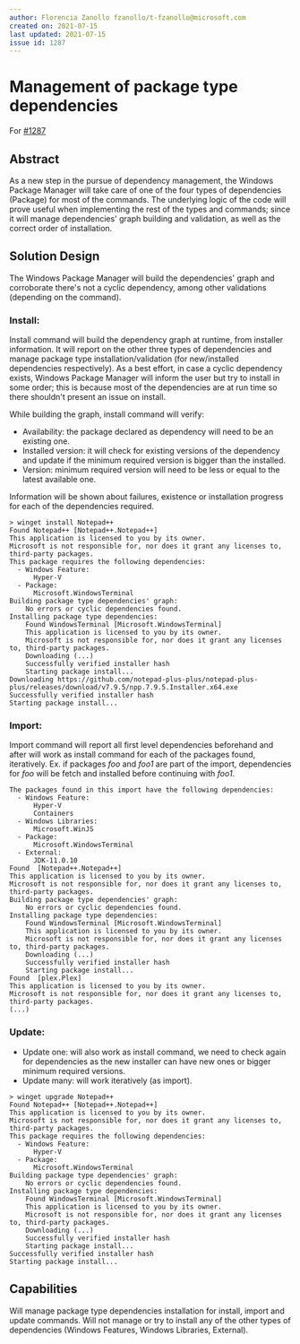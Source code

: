 ```yaml
---
author: Florencia Zanollo fzanollo/t-fzanollo@microsoft.com
created on: 2021-07-15
last updated: 2021-07-15
issue id: 1287
---
```


# Management of package type dependencies

For [#1287](https://github.com/microsoft/winget-cli/issues/1287)

## Abstract
As a new step in the pursue of dependency management, the Windows Package Manager will take care of one of the four types of dependencies (Package) for most of the commands. The underlying logic of the code will prove useful when implementing the rest of the types and commands; since it will manage dependencies' graph building and validation, as well as the correct order of installation.

## Solution Design
The Windows Package Manager will build the dependencies' graph and corroborate there's not a cyclic dependency, among other validations (depending on the command). 

### Install:
Install command will build the dependency graph at runtime, from installer information. It will report on the other three types of dependencies and manage package type installation/validation (for new/installed dependencies respectively).
As a best effort, in case a cyclic dependency exists, Windows Package Manager will inform the user but try to install in some order; this is because most of the dependencies are at run time so there shouldn't present an issue on install.

While building the graph, install command will verify:
* Availability: the package declared as dependency will need to be an existing one.
* Installed version: it will check for existing versions of the dependency and update if the minimum required version is bigger than the installed. 
* Version: minimum required version will need to be less or equal to the latest available one.

Information will be shown about failures, existence or installation progress for each of the dependencies required.

```
> winget install Notepad++
Found Notepad++ [Notepad++.Notepad++]
This application is licensed to you by its owner.
Microsoft is not responsible for, nor does it grant any licenses to, third-party packages.
This package requires the following dependencies:
  - Windows Feature: 
      Hyper-V
  - Package: 
      Microsoft.WindowsTerminal
Building package type dependencies' graph:
    No errors or cyclic dependencies found.
Installing package type dependencies:
    Found WindowsTerminal [Microsoft.WindowsTerminal]
    This application is licensed to you by its owner.
    Microsoft is not responsible for, nor does it grant any licenses to, third-party packages.
    Downloading (...)
    Successfully verified installer hash
    Starting package install...
Downloading https://github.com/notepad-plus-plus/notepad-plus-plus/releases/download/v7.9.5/npp.7.9.5.Installer.x64.exe
Successfully verified installer hash
Starting package install...
```

### Import:
Import command will report all first level dependencies beforehand and after will work as install command for each of the packages found, iteratively. Ex. if packages *foo* and *foo1* are part of the import, dependencies for *foo* will be fetch and installed before continuing with *foo1*.

```
The packages found in this import have the following dependencies:
  - Windows Feature: 
      Hyper-V
      Containers
  - Windows Libraries: 
      Microsoft.WinJS
  - Package: 
      Microsoft.WindowsTerminal
  - External: 
      JDK-11.0.10
Found  [Notepad++.Notepad++]
This application is licensed to you by its owner.
Microsoft is not responsible for, nor does it grant any licenses to, third-party packages.
Building package type dependencies' graph:
    No errors or cyclic dependencies found.
Installing package type dependencies:
    Found WindowsTerminal [Microsoft.WindowsTerminal]
    This application is licensed to you by its owner.
    Microsoft is not responsible for, nor does it grant any licenses to, third-party packages.
    Downloading (...)
    Successfully verified installer hash
    Starting package install...
Found  [plex.Plex]
This application is licensed to you by its owner.
Microsoft is not responsible for, nor does it grant any licenses to, third-party packages.
(...)
```

### Update:
* Update one: will also work as install command, we need to check again for dependencies as the new installer can have new ones or bigger minimum required versions.
* Update many: will work iteratively (as import).

```
> winget upgrade Notepad++
Found Notepad++ [Notepad++.Notepad++]
This application is licensed to you by its owner.
Microsoft is not responsible for, nor does it grant any licenses to, third-party packages.
This package requires the following dependencies:
  - Windows Feature: 
      Hyper-V
  - Package: 
      Microsoft.WindowsTerminal
Building package type dependencies' graph:
    No errors or cyclic dependencies found.
Installing package type dependencies:
    Found WindowsTerminal [Microsoft.WindowsTerminal]
    This application is licensed to you by its owner.
    Microsoft is not responsible for, nor does it grant any licenses to, third-party packages.
    Downloading (...)
    Successfully verified installer hash
    Starting package install...
Successfully verified installer hash
Starting package install...
```

## Capabilities
Will manage package type dependencies installation for install, import and update commands.
Will not manage or try to install any of the other types of dependencies (Windows Features, Windows Libraries, External).